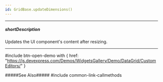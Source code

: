 ```yaml
---
id: GridBase.updateDimensions()
---
```

---
##### shortDescription
Updates the UI component's content after resizing.

---
#include btn-open-demo with {
    href: "https://js.devexpress.com/Demos/WidgetsGallery/Demo/DataGrid/CustomEditors/"
}

#####See Also#####
#include common-link-callmethods